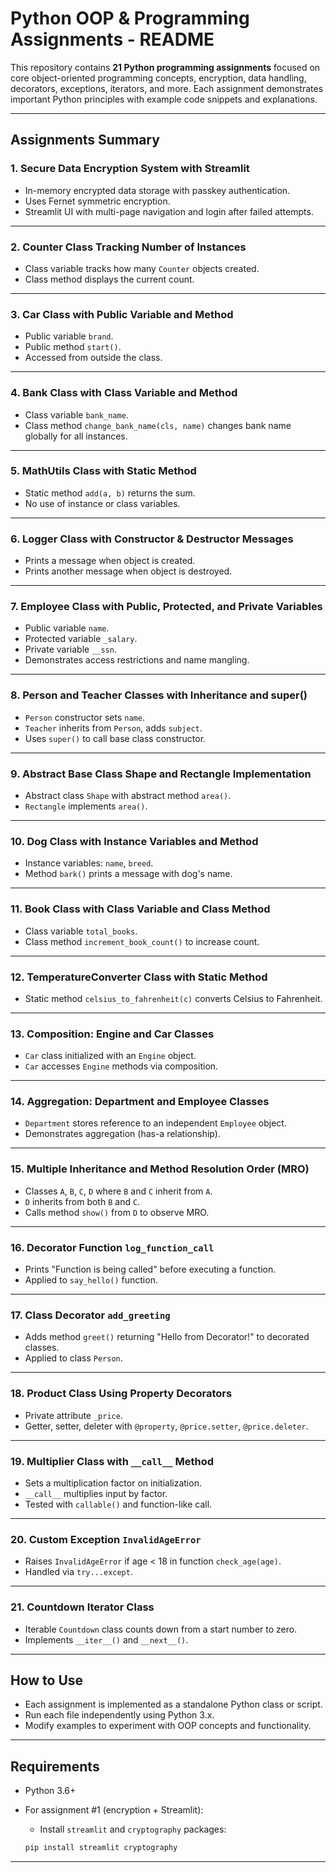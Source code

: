 

# Python OOP & Programming Assignments - README

This repository contains **21 Python programming assignments** focused on core object-oriented programming concepts, encryption, data handling, decorators, exceptions, iterators, and more. Each assignment demonstrates important Python principles with example code snippets and explanations.

---

## Assignments Summary

### 1. **Secure Data Encryption System with Streamlit**

* In-memory encrypted data storage with passkey authentication.
* Uses Fernet symmetric encryption.
* Streamlit UI with multi-page navigation and login after failed attempts.

---

### 2. **Counter Class Tracking Number of Instances**

* Class variable tracks how many `Counter` objects created.
* Class method displays the current count.

---

### 3. **Car Class with Public Variable and Method**

* Public variable `brand`.
* Public method `start()`.
* Accessed from outside the class.

---

### 4. **Bank Class with Class Variable and Method**

* Class variable `bank_name`.
* Class method `change_bank_name(cls, name)` changes bank name globally for all instances.

---

### 5. **MathUtils Class with Static Method**

* Static method `add(a, b)` returns the sum.
* No use of instance or class variables.

---

### 6. **Logger Class with Constructor & Destructor Messages**

* Prints a message when object is created.
* Prints another message when object is destroyed.

---

### 7. **Employee Class with Public, Protected, and Private Variables**

* Public variable `name`.
* Protected variable `_salary`.
* Private variable `__ssn`.
* Demonstrates access restrictions and name mangling.

---

### 8. **Person and Teacher Classes with Inheritance and super()**

* `Person` constructor sets `name`.
* `Teacher` inherits from `Person`, adds `subject`.
* Uses `super()` to call base class constructor.

---

### 9. **Abstract Base Class Shape and Rectangle Implementation**

* Abstract class `Shape` with abstract method `area()`.
* `Rectangle` implements `area()`.

---

### 10. **Dog Class with Instance Variables and Method**

* Instance variables: `name`, `breed`.
* Method `bark()` prints a message with dog's name.

---

### 11. **Book Class with Class Variable and Class Method**

* Class variable `total_books`.
* Class method `increment_book_count()` to increase count.

---

### 12. **TemperatureConverter Class with Static Method**

* Static method `celsius_to_fahrenheit(c)` converts Celsius to Fahrenheit.

---

### 13. **Composition: Engine and Car Classes**

* `Car` class initialized with an `Engine` object.
* `Car` accesses `Engine` methods via composition.

---

### 14. **Aggregation: Department and Employee Classes**

* `Department` stores reference to an independent `Employee` object.
* Demonstrates aggregation (has-a relationship).

---

### 15. **Multiple Inheritance and Method Resolution Order (MRO)**

* Classes `A`, `B`, `C`, `D` where `B` and `C` inherit from `A`.
* `D` inherits from both `B` and `C`.
* Calls method `show()` from `D` to observe MRO.

---

### 16. **Decorator Function `log_function_call`**

* Prints "Function is being called" before executing a function.
* Applied to `say_hello()` function.

---

### 17. **Class Decorator `add_greeting`**

* Adds method `greet()` returning "Hello from Decorator!" to decorated classes.
* Applied to class `Person`.

---

### 18. **Product Class Using Property Decorators**

* Private attribute `_price`.
* Getter, setter, deleter with `@property`, `@price.setter`, `@price.deleter`.

---

### 19. **Multiplier Class with `__call__` Method**

* Sets a multiplication factor on initialization.
* `__call__` multiplies input by factor.
* Tested with `callable()` and function-like call.

---

### 20. **Custom Exception `InvalidAgeError`**

* Raises `InvalidAgeError` if age < 18 in function `check_age(age)`.
* Handled via `try...except`.

---

### 21. **Countdown Iterator Class**

* Iterable `Countdown` class counts down from a start number to zero.
* Implements `__iter__()` and `__next__()`.

---

## How to Use

* Each assignment is implemented as a standalone Python class or script.
* Run each file independently using Python 3.x.
* Modify examples to experiment with OOP concepts and functionality.

---

## Requirements

* Python 3.6+
* For assignment #1 (encryption + Streamlit):

  * Install `streamlit` and `cryptography` packages:

  ```bash
  pip install streamlit cryptography
  ```

---


